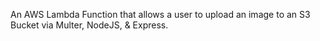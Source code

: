 An AWS Lambda Function that allows a user to upload an image to an S3 Bucket via Multer, NodeJS, & Express.
